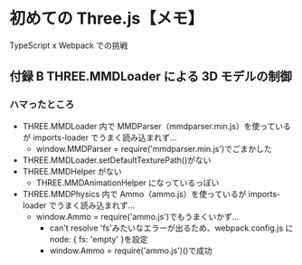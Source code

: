 # 初めての Three.js【メモ】

TypeScript x Webpack での挑戦

## 付録 B THREE.MMDLoader による 3D モデルの制御

### ハマったところ

- THREE.MMDLoader 内で MMDParser（mmdparser.min.js）を使っているが imports-loader でうまく読み込まれず…
  - window.MMDParser = require('mmdparser.min.js')でごまかした
- THREE.MMDLoader.setDefaultTexturePath()がない
- THREE.MMDHelper がない
  - THREE.MMDAnimationHelper になっているっぽい
- THREE.MMDPhysics 内で Ammo（ammo.js）を使っているが imports-loader でうまく読み込まれず…
  - window.Ammo = require('ammo.js')でもうまくいかず…
    - can't resolve 'fs'みたいなエラーが出るため、webpack.config.js に node: { fs: 'empty' }を設定
    - window.Ammo = require('ammo.js')()で成功
